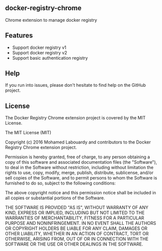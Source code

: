 ## docker-registry-chrome
Chrome extension to manage docker registry

## Features

- Support docker registry v1
- Support docker registry v2
- Support basic authentication registry

## Help

If you run into issues, please don't hesitate to find help on the GitHub project.

## License

The Docker Registry Chrome extension project is covered by the MIT License.

The MIT License (MIT)

Copyright (c) 2016 Mohamed Labouardy and contributors to the Docker Registry Chrome extension project.

Permission is hereby granted, free of charge, to any person obtaining a copy of this software and associated documentation files (the "Software"), to deal in the Software without restriction, including without limitation the rights to use, copy, modify, merge, publish, distribute, sublicense, and/or sell copies of the Software, and to permit persons to whom the Software is furnished to do so, subject to the following conditions:

The above copyright notice and this permission notice shall be included in all copies or substantial portions of the Software.

THE SOFTWARE IS PROVIDED "AS IS", WITHOUT WARRANTY OF ANY KIND, EXPRESS OR IMPLIED, INCLUDING BUT NOT LIMITED TO THE WARRANTIES OF MERCHANTABILITY, FITNESS FOR A PARTICULAR PURPOSE AND NONINFRINGEMENT. IN NO EVENT SHALL THE AUTHORS OR COPYRIGHT HOLDERS BE LIABLE FOR ANY CLAIM, DAMAGES OR OTHER LIABILITY, WHETHER IN AN ACTION OF CONTRACT, TORT OR OTHERWISE, ARISING FROM, OUT OF OR IN CONNECTION WITH THE SOFTWARE OR THE USE OR OTHER DEALINGS IN THE SOFTWARE.
